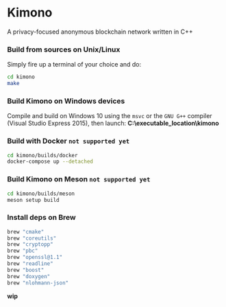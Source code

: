 # Kimono
A privacy-focused anonymous blockchain network written in C++ 


<!--### Install dependencies

```bash
apt-get unzip libssl
``` -->


### Build from sources on Unix/Linux

Simply fire up a terminal of your choice and do:

```bash
cd kimono
make
```

### Build Kimono on Windows devices

Compile and build on Windows 10 using the `msvc` or the `GNU G++` compiler (Visual Studio Express 2015), then launch: **C:\executable_location\kimono**


### Build with Docker `not supported yet`

```bash
cd kimono/builds/docker
docker-compose up --detached
```

### Build Kimono on Meson `not supported yet`

```bash
cd kimono/builds/meson
meson setup build
```

### Install deps on Brew

```bash
brew "cmake"
brew "coreutils"
brew "cryptopp"
brew "pbc"
brew "openssl@1.1"
brew "readline"
brew "boost"
brew "doxygen"
brew "nlohmann-json"
```

**wip** 
